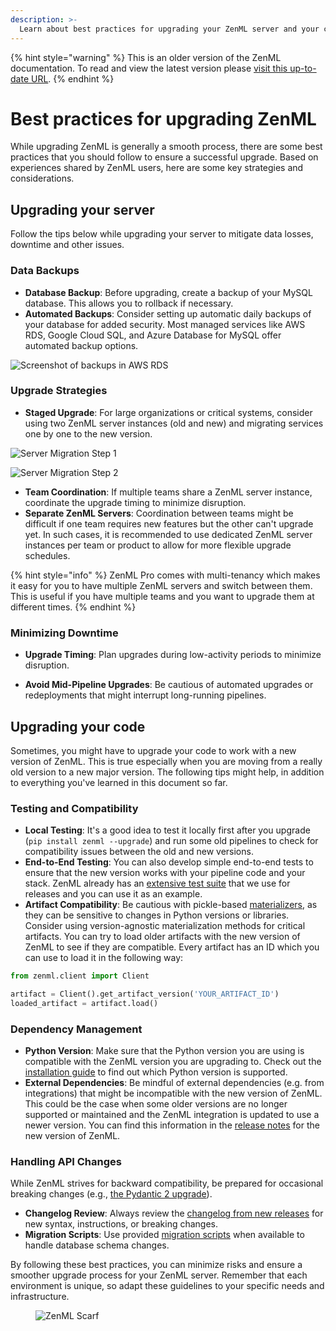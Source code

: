 ```yaml
---
description: >-
  Learn about best practices for upgrading your ZenML server and your code.
---
```


{% hint style="warning" %}
This is an older version of the ZenML documentation. To read and view the latest version please [visit this up-to-date URL](https://docs.zenml.io).
{% endhint %}


# Best practices for upgrading ZenML

While upgrading ZenML is generally a smooth process, there are some best practices that you should follow to ensure a successful upgrade. Based on experiences shared by ZenML users, here are some key strategies and considerations.

## Upgrading your server

Follow the tips below while upgrading your server to mitigate data losses, downtime and other issues.

### Data Backups

- **Database Backup**: Before upgrading, create a backup of your MySQL database. This allows you to rollback if necessary.
- **Automated Backups**: Consider setting up automatic daily backups of your database for added security. Most managed services like AWS RDS, Google Cloud SQL, and Azure Database for MySQL offer automated backup options.

![Screenshot of backups in AWS RDS](../../.gitbook/assets/aws-rds-backups.png)

### Upgrade Strategies

- **Staged Upgrade**: For large organizations or critical systems, consider using two ZenML server instances (old and new) and migrating services one by one to the new version.

![Server Migration Step 1](../../.gitbook/assets/server_migration_1.png)


![Server Migration Step 2](../../.gitbook/assets/server_migration_2.png)

- **Team Coordination**: If multiple teams share a ZenML server instance, coordinate the upgrade timing to minimize disruption.
- **Separate ZenML Servers**: Coordination between teams might be difficult if one team requires new features but the other can't upgrade yet. In such cases, it is recommended to use dedicated ZenML server instances per team or product to allow for more flexible upgrade schedules.

{% hint style="info" %}
ZenML Pro comes with multi-tenancy which makes it easy for you to have multiple ZenML servers and switch between them. This is useful if you have multiple teams and you want to upgrade them at different times.
{% endhint %}

### Minimizing Downtime

- **Upgrade Timing**: Plan upgrades during low-activity periods to minimize disruption.

- **Avoid Mid-Pipeline Upgrades**: Be cautious of automated upgrades or redeployments that might interrupt long-running pipelines.

## Upgrading your code

Sometimes, you might have to upgrade your code to work with a new version of ZenML. This is true especially when you are moving from a really old version to a new major version. The following tips might help, in addition to everything you've learned in this document so far.

### Testing and Compatibility

- **Local Testing**: It's a good idea to test it locally first after you upgrade (`pip install zenml --upgrade`) and run some old pipelines to check for compatibility issues between the old and new versions.
- **End-to-End Testing**: You can also develop simple end-to-end tests to ensure that the new version works with your pipeline code and your stack. ZenML already has an [extensive test suite](https://github.com/zenml-io/zenml/tree/main/tests) that we use for releases and you can use it as an example.
- **Artifact Compatibility**: Be cautious with pickle-based [materializers](https://docs.zenml.io//how-to/data-artifact-management/handle-data-artifacts/handle-custom-data-types), as they can be sensitive to changes in Python versions or libraries. Consider using version-agnostic materialization methods for critical artifacts. You can try to load older artifacts with the new version of ZenML to see if they are compatible. Every artifact has an ID which you can use to load it in the following way:

```python
from zenml.client import Client

artifact = Client().get_artifact_version('YOUR_ARTIFACT_ID')
loaded_artifact = artifact.load()
```

### Dependency Management

- **Python Version**: Make sure that the Python version you are using is compatible with the ZenML version you are upgrading to. Check out the [installation guide](https://docs.zenml.io/getting-started/installation) to find out which Python version is supported.
- **External Dependencies**: Be mindful of external dependencies (e.g. from integrations) that might be incompatible with the new version of ZenML. This could be the case when some older versions are no longer supported or maintained and the ZenML integration is updated to use a newer version. You can find this information in the [release notes](https://github.com/zenml-io/zenml/releases) for the new version of ZenML.

### Handling API Changes

While ZenML strives for backward compatibility, be prepared for occasional breaking changes (e.g., [the Pydantic 2 upgrade](https://github.com/zenml-io/zenml/releases/tag/0.60.0)).

- **Changelog Review**: Always review the [changelog from new releases](https://github.com/zenml-io/zenml/releases) for new syntax, instructions, or breaking changes.
- **Migration Scripts**: Use provided [migration scripts](migration-guide/migration-guide.md) when available to handle database schema changes.

By following these best practices, you can minimize risks and ensure a smoother upgrade process for your ZenML server. Remember that each environment is unique, so adapt these guidelines to your specific needs and infrastructure.
<!-- For scarf -->
<figure><img alt="ZenML Scarf" referrerpolicy="no-referrer-when-downgrade" src="https://static.scarf.sh/a.png?x-pxid=f0b4f458-0a54-4fcd-aa95-d5ee424815bc" /></figure>


